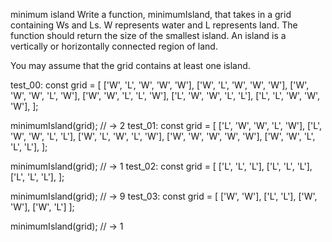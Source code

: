 minimum island
Write a function, minimumIsland, that takes in a grid containing Ws and Ls. W represents water and L represents land. The function should return the size of the smallest island. An island is a vertically or horizontally connected region of land.

You may assume that the grid contains at least one island.

test_00:
const grid = [
  ['W', 'L', 'W', 'W', 'W'],
  ['W', 'L', 'W', 'W', 'W'],
  ['W', 'W', 'W', 'L', 'W'],
  ['W', 'W', 'L', 'L', 'W'],
  ['L', 'W', 'W', 'L', 'L'],
  ['L', 'L', 'W', 'W', 'W'],
];

minimumIsland(grid); // -> 2
test_01:
const grid = [
  ['L', 'W', 'W', 'L', 'W'],
  ['L', 'W', 'W', 'L', 'L'],
  ['W', 'L', 'W', 'L', 'W'],
  ['W', 'W', 'W', 'W', 'W'],
  ['W', 'W', 'L', 'L', 'L'],
];

minimumIsland(grid); // -> 1
test_02:
const grid = [
  ['L', 'L', 'L'],
  ['L', 'L', 'L'],
  ['L', 'L', 'L'],
];

minimumIsland(grid); // -> 9
test_03:
const grid = [
  ['W', 'W'],
  ['L', 'L'],
  ['W', 'W'],
  ['W', 'L']
];

minimumIsland(grid); // -> 1